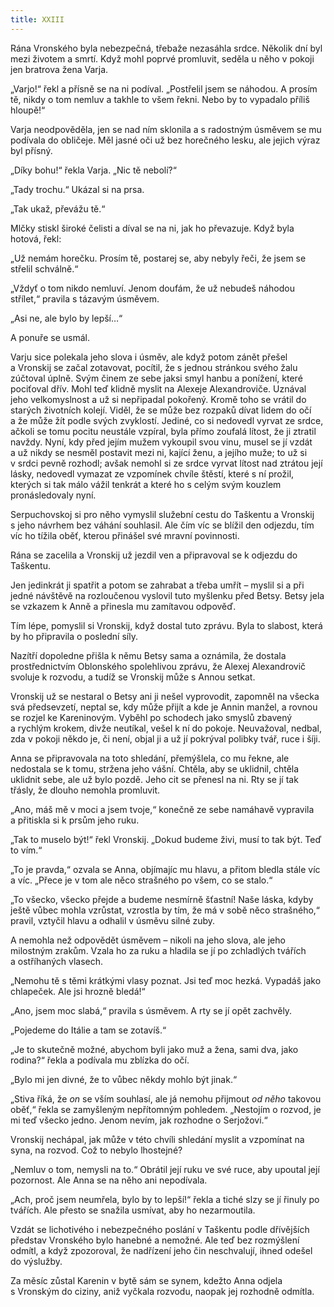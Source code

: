 ```yaml
---
title: XXIII
---
```


Rána Vronského byla nebezpečná, třebaže nezasáhla srdce. Několik dní byl mezi životem a smrtí. Když mohl poprvé promluvit, seděla u něho v pokoji jen bratrova žena Varja.

„Varjo!“ řekl a přísně se na ni podíval. „Postřelil jsem se náhodou. A prosím tě, nikdy o tom nemluv a takhle to všem řekni. Nebo by to vypadalo příliš hloupě!“

Varja neodpověděla, jen se nad ním sklonila a s radostným úsměvem se mu podívala do obličeje. Měl jasné oči už bez horečného lesku, ale jejich výraz byl přísný.

„Díky bohu!“ řekla Varja. „Nic tě nebolí?“

„Tady trochu.“ Ukázal si na prsa.

„Tak ukaž, převážu tě.“

Mlčky stiskl široké čelisti a díval se na ni, jak ho převazuje. Když byla hotová, řekl:

„Už nemám horečku. Prosím tě, postarej se, aby nebyly řeči, že jsem se střelil schválně.“

„Vždyť o tom nikdo nemluví. Jenom doufám, že už nebudeš náhodou střílet,“ pravila s tázavým úsměvem.

„Asi ne, ale bylo by lepší…“

A ponuře se usmál.

Varju sice polekala jeho slova i úsměv, ale když potom zánět přešel a Vronskij se začal zotavovat, pocítil, že s jednou stránkou svého žalu zúčtoval úplně. Svým činem ze sebe jaksi smyl hanbu a ponížení, které pociťoval dřív. Mohl teď klidně myslit na Alexeje Alexandroviče. Uznával jeho velkomyslnost a už si nepřipadal pokořený. Kromě toho se vrátil do starých životních kolejí. Viděl, že se může bez rozpaků dívat lidem do očí a že může žít podle svých zvyklostí. Jediné, co si nedovedl vyrvat ze srdce, ačkoli se tomu pocitu neustále vzpíral, byla přímo zoufalá lítost, že ji ztratil navždy. Nyní, kdy před jejím mužem vykoupil svou vinu, musel se jí vzdát a už nikdy se nesměl postavit mezi ni, kající ženu, a jejího muže; to už si v srdci pevně rozhodl; avšak nemohl si ze srdce vyrvat lítost nad ztrátou její lásky, nedovedl vymazat ze vzpomínek chvíle štěstí, které s ní prožil, kterých si tak málo vážil tenkrát a které ho s celým svým kouzlem pronásledovaly nyní.

Serpuchovskoj si pro něho vymyslil služební cestu do Taškentu a Vronskij s jeho návrhem bez váhání souhlasil. Ale čím víc se blížil den odjezdu, tím víc ho tížila oběť, kterou přinášel své mravní povinnosti.

Rána se zacelila a Vronskij už jezdil ven a připravoval se k odjezdu do Taškentu.

Jen jedinkrát ji spatřit a potom se zahrabat a třeba umřít – myslil si a při jedné návštěvě na rozloučenou vyslovil tuto myšlenku před Betsy. Betsy jela se vzkazem k Anně a přinesla mu zamítavou odpověď.

Tím lépe, pomyslil si Vronskij, když dostal tuto zprávu. Byla to slabost, která by ho připravila o poslední síly.

Nazítří dopoledne přišla k němu Betsy sama a oznámila, že dostala prostřednictvím Oblonského spolehlivou zprávu, že Alexej Alexandrovič svoluje k rozvodu, a tudíž se Vronskij může s Annou setkat.

Vronskij už se nestaral o Betsy ani ji nešel vyprovodit, zapomněl na všecka svá předsevzetí, neptal se, kdy může přijít a kde je Annin manžel, a rovnou se rozjel ke Kareninovým. Vyběhl po schodech jako smyslů zbavený a rychlým krokem, divže neutíkal, vešel k ní do pokoje. Neuvažoval, nedbal, zda v pokoji někdo je, či není, objal ji a už jí pokrýval polibky tvář, ruce i šíji.

Anna se připravovala na toto shledání, přemýšlela, co mu řekne, ale nedostala se k tomu, stržena jeho vášní. Chtěla, aby se uklidnil, chtěla uklidnit sebe, ale už bylo pozdě. Jeho cit se přenesl na ni. Rty se jí tak třásly, že dlouho nemohla promluvit.

„Ano, máš mě v moci a jsem tvoje,“ konečně ze sebe namáhavě vypravila a přitiskla si k prsům jeho ruku.

„Tak to muselo být!“ řekl Vronskij. „Dokud budeme živi, musí to tak být. Teď to vím.“

„To je pravda,“ ozvala se Anna, objímajíc mu hlavu, a přitom bledla stále víc a víc. „Přece je v tom ale něco strašného po všem, co se stalo.“

„To všecko, všecko přejde a budeme nesmírně šťastní! Naše láska, kdyby ještě vůbec mohla vzrůstat, vzrostla by tím, že má v sobě něco strašného,“ pravil, vztyčil hlavu a odhalil v úsměvu silné zuby.

A nemohla než odpovědět úsměvem – nikoli na jeho slova, ale jeho milostným zrakům. Vzala ho za ruku a hladila se jí po zchladlých tvářích a ostříhaných vlasech.

„Nemohu tě s těmi krátkými vlasy poznat. Jsi teď moc hezká. Vypadáš jako chlapeček. Ale jsi hrozně bledá!“

„Ano, jsem moc slabá,“ pravila s úsměvem. A rty se jí opět zachvěly.

„Pojedeme do Itálie a tam se zotavíš.“

„Je to skutečně možné, abychom byli jako muž a žena, sami dva, jako rodina?“ řekla a podívala mu zblízka do očí.

„Bylo mi jen divné, že to vůbec někdy mohlo být jinak.“

„Stiva říká, že _on_ se vším souhlasí, ale já nemohu přijmout _od něho_ takovou oběť,“ řekla se zamyšleným nepřítomným pohledem. „Nestojím o rozvod, je mi teď všecko jedno. Jenom nevím, jak rozhodne o Serjožovi.“

Vronskij nechápal, jak může v této chvíli shledání myslit a vzpomínat na syna, na rozvod. Což to nebylo lhostejné?

„Nemluv o tom, nemysli na to.“ Obrátil její ruku ve své ruce, aby upoutal její pozornost. Ale Anna se na něho ani nepodívala.

„Ach, proč jsem neumřela, bylo by to lepší!“ řekla a tiché slzy se jí řinuly po tvářích. Ale přesto se snažila usmívat, aby ho nezarmoutila.

Vzdát se lichotivého i nebezpečného poslání v Taškentu podle dřívějších představ Vronského bylo hanebné a nemožné. Ale teď bez rozmýšlení odmítl, a když zpozoroval, že nadřízení jeho čin neschvalují, ihned odešel do výslužby.

Za měsíc zůstal Karenin v bytě sám se synem, kdežto Anna odjela s Vronským do ciziny, aniž vyčkala rozvodu, naopak jej rozhodně odmítla.
